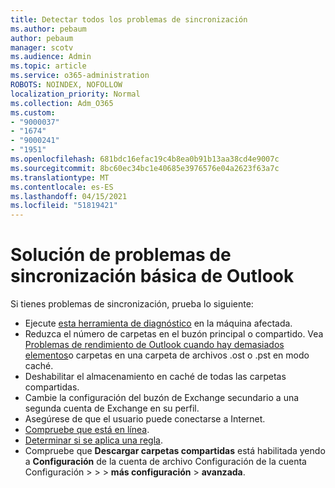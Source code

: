```yaml
---
title: Detectar todos los problemas de sincronización
ms.author: pebaum
author: pebaum
manager: scotv
ms.audience: Admin
ms.topic: article
ms.service: o365-administration
ROBOTS: NOINDEX, NOFOLLOW
localization_priority: Normal
ms.collection: Adm_O365
ms.custom:
- "9000037"
- "1674"
- "9000241"
- "1951"
ms.openlocfilehash: 681bdc16efac19c4b8ea0b91b13aa38cd4e9007c
ms.sourcegitcommit: 8bc60ec34bc1e40685e3976576e04a2623f63a7c
ms.translationtype: MT
ms.contentlocale: es-ES
ms.lasthandoff: 04/15/2021
ms.locfileid: "51819421"
---
```

# <a name="basic-outlook-sync-troubleshooting"></a>Solución de problemas de sincronización básica de Outlook

Si tienes problemas de sincronización, prueba lo siguiente:

- Ejecute [esta herramienta de diagnóstico](https://aka.ms/sara-outlooksendreceive) en la máquina afectada.
- Reduzca el número de carpetas en el buzón principal o compartido. Vea [Problemas de rendimiento de Outlook cuando hay demasiados elementos](https://support.microsoft.com/help/2768656/outlook-performance-issues-when-there-are-too-many-items-or-folders-in)o carpetas en una carpeta de archivos .ost o .pst en modo caché.
- Deshabilitar el almacenamiento en caché de todas las carpetas compartidas.
- Cambie la configuración del buzón de Exchange secundario a una segunda cuenta de Exchange en su perfil.
- Asegúrese de que el usuario puede conectarse a Internet. 
- [Compruebe que está en línea](https://support.office.com/article/2460e4a8-16c7-47fc-b204-b1549275aac9).
- [Determinar si se aplica una regla](https://support.office.com/article/C24F5DEA-9465-4DF4-AD17-A50704D66C59).
- Compruebe que **Descargar carpetas compartidas** está habilitada yendo a **Configuración** de la cuenta de archivo Configuración de la cuenta Configuración  >    >    >  **más configuración**  >  **avanzada**.
